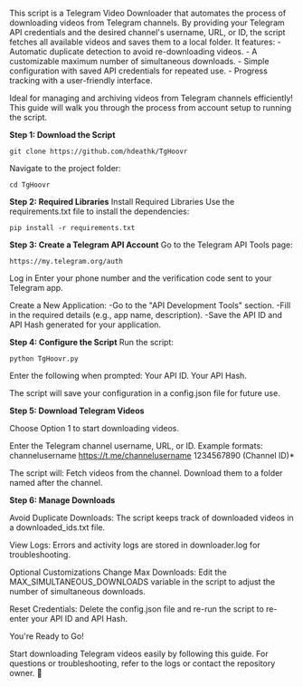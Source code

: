 This script is a Telegram Video Downloader that automates the process of downloading videos from Telegram channels. By providing your Telegram API credentials and the desired channel's username, URL, or ID, the script fetches all available videos and saves them to a local folder. It features: - Automatic duplicate detection to avoid re-downloading videos. - A customizable maximum number of simultaneous downloads. - Simple configuration with saved API credentials for repeated use. - Progress tracking with a user-friendly interface.

Ideal for managing and archiving videos from Telegram channels efficiently! This guide will walk you through the process from account setup to running the script.

**Step 1: Download the Script**

    git clone https://github.com/hdeathk/TgHoovr

Navigate to the project folder:

    cd TgHoovr

**Step 2: Required Libraries**
Install Required Libraries Use the requirements.txt file to install the dependencies:

    pip install -r requirements.txt

**Step 3: Create a Telegram API Account**
Go to the Telegram API Tools page:

    https://my.telegram.org/auth

Log in Enter your phone number and the verification code sent to your Telegram app.

Create a New Application: 
  -Go to the "API Development Tools" section.
  -Fill in the required details (e.g., app name, description).
  -Save the API ID and API Hash generated for your application.

**Step 4: Configure the Script**
Run the script:

    python TgHoovr.py

Enter the following when prompted: Your API ID. Your API Hash.

The script will save your configuration in a config.json file for future use.

**Step 5: Download Telegram Videos**

Choose Option 1 to start downloading videos.

Enter the Telegram channel username, URL, or ID. Example formats: channelusername https://t.me/channelusername 1234567890 (Channel ID)*

The script will: Fetch videos from the channel. Download them to a folder named after the channel.

**Step 6: Manage Downloads**

Avoid Duplicate Downloads: The script keeps track of downloaded videos in a downloaded_ids.txt file.

View Logs: Errors and activity logs are stored in downloader.log for troubleshooting.

Optional Customizations
Change Max Downloads: Edit the MAX_SIMULTANEOUS_DOWNLOADS variable in the script to adjust the number of simultaneous downloads.

Reset Credentials: Delete the config.json file and re-run the script to re-enter your API ID and API Hash.

You're Ready to Go!

Start downloading Telegram videos easily by following this guide. For questions or troubleshooting, refer to the logs or contact the repository owner. 🎉
